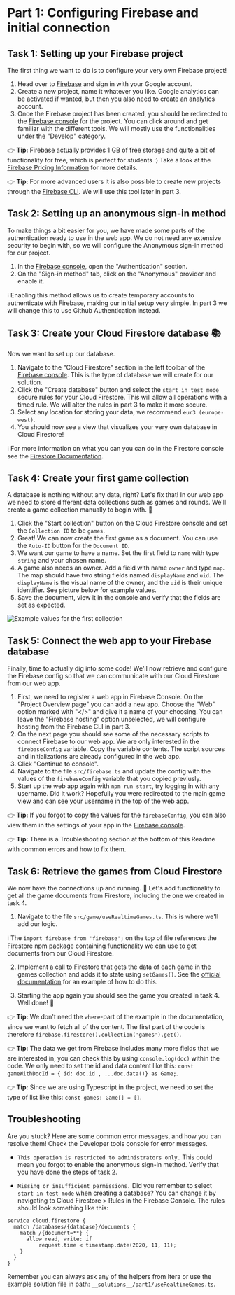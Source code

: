 # Part 1: Configuring Firebase and initial connection

## Task 1: Setting up your Firebase project
The first thing we want to do is to configure your very own Firebase project!

1. Head over to [Firebase](https://firebase.google.com/) and sign in with your Google account.
2. Create a new project, name it whatever you like. Google analytics can be activated if wanted, but then you also need to create an analytics account. 
3. Once the Firebase project has been created, you should be redirected to the [Firebase console](https://console.firebase.google.com/?authuser=0) for the project. You can click around and get familiar with the different tools. We will mostly use the functionalities under the "Develop" category. 

👉 **Tip:** Firebase actually provides 1 GB of free storage and quite a bit of functionality for free, which is perfect for students :) Take a look at the [Firebase Pricing Information](https://firebase.google.com/pricing/) for more details.

👉 **Tip:** For more advanced users it is also possible to create new projects through the [Firebase CLI](https://firebase.google.com/docs/cli). We will use this tool later in part 3. 

## Task 2: Setting up an anonymous sign-in method
To make things a bit easier for you, we have made some parts of the authentication ready to use in the web app. We do not need any extensive security to begin with, so we will configure the Anonymous sign-in method for our project.

1. In the [Firebase console](https://console.firebase.google.com/?authuser=0), open the "Authentication" section.
2. On the "Sign-in method" tab, click on the "Anonymous" provider and enable it.

ℹ️  Enabling this method allows us to create temporary accounts to authenticate with Firebase, making our initial setup very simple. In part 3 we will change this to use Github Authentication instead. 

## Task 3: Create your Cloud Firestore database 📚
Now we want to set up our database.

1. Navigate to the "Cloud Firestore" section in the left toolbar of the [Firebase console](https://console.firebase.google.com/?authuser=0). This is the type of database we will create for our solution.
2. Click the "Create database" button and select the `start in test mode` secure rules for your Cloud Firestore. This will allow all operations with a timed rule. We will alter the rules in part 3 to make it more secure.
3. Select any location for storing your data, we recommend `eur3 (europe-west)`. 
3. You should now see a view that visualizes your very own database in Cloud Firestore!

ℹ️ For more information on what you can you can do in the Firestore console see the [Firestore Documentation](https://firebase.google.com/docs/firestore/using-console).

## Task 4: Create your first game collection
A database is nothing without any data, right? Let's fix that! In our web app we need to store different data collections such as games and rounds. We'll create a game collection manually to begin with. 📔

1. Click the "Start collection" button on the Cloud Firestore console and set the `Collection ID` to be `games`.
2. Great! We can now create the first game as a document. You can use the `Auto-ID` button for the `Document ID`. 
3. We want our game to have a name. Set the first field to `name` with type `string` and your chosen name. 
4. A game also needs an owner. Add a field with name `owner` and type `map`. The map should have two string fields named `displayName` and `uid`. The `displayName` is the visual name of the owner, and the `uid` is their unique identifier. See picture below for example values.
5. Save the document, view it in the console and verify that the fields are set as expected.

![Example values for the first collection](https://i.ibb.co/P9w3vxn/Screenshot-2020-10-09-at-13-35-22.png)

## Task 5: Connect the web app to your Firebase database
Finally, time to actually dig into some code! We'll now retrieve and configure the Firebase config so that we can communicate with our Cloud Firestore from our web app.

1. First, we need to register a web app in Firebase Console. On the "Project Overview page" you can add a new app. Choose the "Web" option marked with "</>" and give it a name of your choosing. You can leave the "Firebase hosting" option unselected, we will configure hosting from the Firebase CLI in part 3. 
2. On the next page you should see some of the necessary scripts to connect Firebase to our web app. We are only interested in the `firebaseConfig` variable. Copy the variable contents. The script sources and initializations are already configured in the web app. 
4. Click "Continue to console". 
5. Navigate to the file `src/firebase.ts` and update the config with the values of the `firebaseConfig` variable that you copied previusly.
6. Start up the web app again with `npm run start`, try logging in with any username. Did it work? Hopefully you were redirected to the main game view and can see your username in the top of the web app.

👉 **Tip:** If you forgot to copy the values for the `firebaseConfig`, you can also view them in the settings of your app in the [Firebase console](https://console.firebase.google.com/?authuser=0).

👉 **Tip:** There is a Troubleshooting section at the bottom of this Readme with common errors and how to fix them.


## Task 6: Retrieve the games from Cloud Firestore
We now have the connections up and running. 👊  Let's add functionality to get all the game documents from Firestore, including the one we created in task 4.

1. Navigate to the file `src/game/useRealtimeGames.ts`. This is where we'll add our logic.

ℹ️ The `import firebase from 'firebase';` on the top of file references the Firestore npm package containing functionality we can use to get documents from our Cloud Firestore. 

2. Implement a call to Firestore that gets the data of each game in the games collection and adds it to state using `setGames()`. See the [official documentation](https://firebase.google.com/docs/firestore/query-data/get-data#get_multiple_documents_from_a_collection) for an example of how to do this.

3. Starting the app again you should see the game you created in task 4. Well done! 👏 

👉 **Tip:** We don't need the `where`-part of the example in the documentation, since we want to fetch all of the content. The first part of the code is therefore `firebase.firestore().collection('games').get()`.

👉 **Tip:** The data we get from Firebase includes many more fields that we are interested in, you can check this by using `console.log(doc)` within the code. We only need to set the id and data content like this: `const gameWithDocId = { id: doc.id , ...doc.data()} as Game;`.

👉 **Tip:** Since we are using Typescript in the project, we need to set the type of list like this: `const games: Game[] = []`.

## Troubleshooting

Are you stuck? Here are some common error messages, and how you can resolve them! Check the Developer tools console for error messages.

- `This operation is restricted to administrators only.`
This could mean you forgot to enable the anonymous sign-in method. Verify that you have done the steps of task 2.

- `Missing or insufficient permissions.` Did you remember to select `start in test mode` when creating a database? You can change it by navigating to Cloud Firestore > Rules in the Firebase Console. The rules should look something like this:
```
service cloud.firestore {
  match /databases/{database}/documents {
    match /{document=**} {
      allow read, write: if
          request.time < timestamp.date(2020, 11, 11);
    }
  }
}
```

Remember you can always ask any of the helpers from Itera or use the example solution file in path: `__solutions__/part1/useRealtimeGames.ts`.

